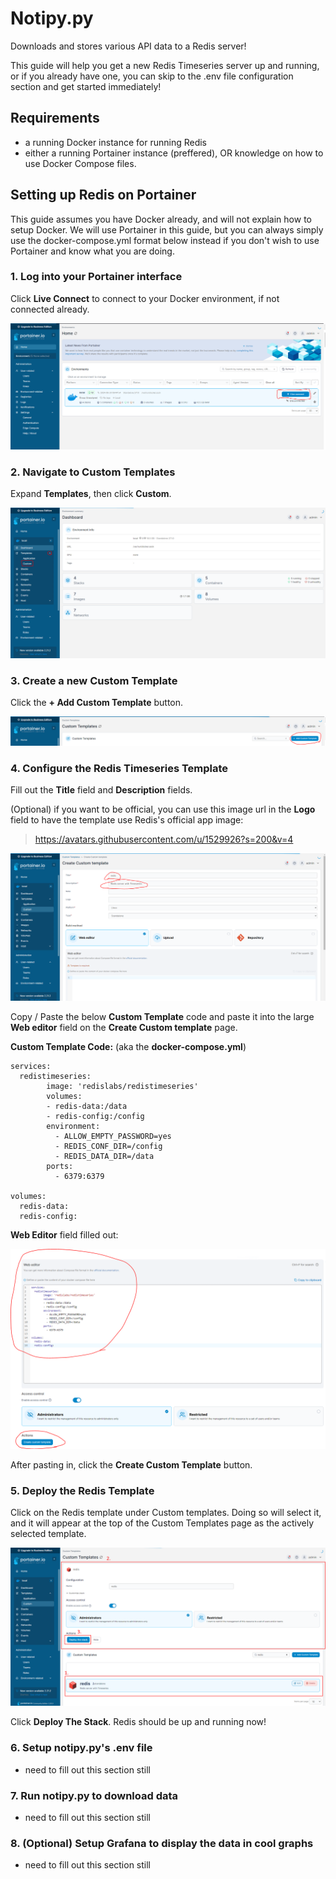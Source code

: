 # Notipy.py
Downloads and stores various API data to a Redis server!

This guide will help you get a new Redis Timeseries server up and running, or if you already have one, you can skip to the .env file configuration section and get started immediately!

## Requirements
- a running Docker instance for running Redis
- either a running Portainer instance (preffered), OR knowledge on how to use Docker Compose files.

## Setting up Redis on Portainer
This guide assumes you have Docker already, and will not explain how to setup Docker. We will use Portainer in this guide, but you can always simply use the docker-compose.yml format below instead if you don't wish to use Portainer and know what you are doing.

### 1. Log into your Portainer interface
Click **Live Connect** to connect to your Docker environment, if not connected already.

![portainer1](img/portainer1.PNG)

### 2. Navigate to Custom Templates
Expand **Templates**, then click **Custom**.

![portainer1](img/portainer2.PNG)

### 3. Create a new Custom Template
Click the **+ Add Custom Template** button.

![portainer1](img/portainer3.PNG)

### 4. Configure the Redis Timeseries Template
Fill out the **Title** field and **Description** fields.

(Optional) if you want to be official, you can use this image url in the **Logo** field to have the template use Redis's official app image:
> https://avatars.githubusercontent.com/u/1529926?s=200&v=4


![portainer1](img/portainer4.PNG)

Copy / Paste the below **Custom Template** code and paste it into the large **Web editor** field on the **Create Custom template** page.

**Custom Template Code:** (aka the **docker-compose.yml**)

```
services:
  redistimeseries:
        image: 'redislabs/redistimeseries'
        volumes:
        - redis-data:/data
        - redis-config:/config
        environment:
          - ALLOW_EMPTY_PASSWORD=yes
          - REDIS_CONF_DIR=/config
          - REDIS_DATA_DIR=/data
        ports:
          - 6379:6379

volumes:
  redis-data:
  redis-config:
```

**Web Editor** field filled out:

![portainer1](img/portainer5.PNG)

After pasting in, click the **Create Custom Template** button.

### 5. Deploy the Redis Template
Click on the Redis template under Custom templates. Doing so will select it, and it will appear at the top of the Custom Templates page as the actively selected template.

![portainer1](img/portainer6.PNG)

Click **Deploy The Stack**.
Redis should be up and running now!

### 6. Setup notipy.py's .env file
- need to fill out this section still

### 7. Run notipy.py to download data
- need to fill out this section still

### 8. (Optional) Setup Grafana to display the data in cool graphs
- need to fill out this section still
